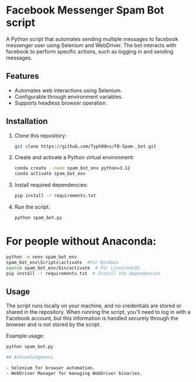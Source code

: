 # Facebook Messenger Spam Bot script

A Python script that automates sending multiple messages to facebook messenger user using Selenium and WebDriver. The bot interacts with facebook to perform specific actions, such as logging in and sending messages.

## Features
- Automates web interactions using Selenium.
- Configurable through environment variables.
- Supports headless browser operation.

## Installation

1. Clone this repository:
   ```bash
   git clone https://github.com/Typh00ns/FB-Spam-_bot.git
   ```
2. Create and activate a Python virtual environment:
   ```bash
   conda create --name spam_bot_env python=3.12
   conda activate spam_bot_env
   ```
3. Install required dependencies:
   ```bash
   pip install -r requirements.txt
   ```
4. Run the script:
   ```bash
   python spam_bot.py
   ```

# For people without Anaconda:
```bash
python -m venv spam_bot_env  
spam_bot_env\Scripts\activate  #For Windows
source spam_bot_env/bin/activate  # For Linux/macOS
pip install -r requirements.txt  # Install the dependencies
```
## Usage
The script runs locally on your machine, and no credentials are stored or shared in the repository. When running the script, you'll need to log in with a Facebook account, but this information is handled securely through the browser and is not stored by the script.

Example usage:
```bash
python spam_bot.py

## Acknowledgments

- Selenium for browser automation.
- WebDriver Manager for managing WebDriver binaries.

